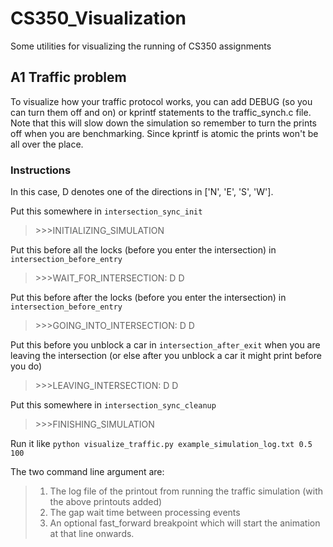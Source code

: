 # CS350_Visualization
Some utilities for visualizing the running of CS350 assignments

## A1 Traffic problem
To visualize how your traffic protocol works, you can add DEBUG (so you can turn them off and on) or kprintf statements to the traffic\_synch.c file. Note that this will slow down the simulation so remember to turn the prints off when you are benchmarking. Since kprintf is atomic the prints won't be all over the place.

### Instructions
In this case, D denotes one of the directions in ['N', 'E', 'S', 'W'].

Put this somewhere in `intersection_sync_init`
>\>\>\>INITIALIZING\_SIMULATION

Put this before all the locks (before you enter the intersection) in `intersection_before_entry`
>\>\>\>WAIT\_FOR\_INTERSECTION: D D

Put this before after the locks (before you enter the intersection) in `intersection_before_entry`
>\>\>\>GOING\_INTO\_INTERSECTION: D D

Put this before you unblock a car in `intersection_after_exit` when you are leaving the intersection (or else after you unblock a car it might print before you do)
>\>\>\>LEAVING\_INTERSECTION: D D

Put this somewhere in `intersection_sync_cleanup`
>\>\>\>FINISHING\_SIMULATION

Run it like `python visualize_traffic.py example_simulation_log.txt 0.5 100`

The two command line argument are:
>1. The log file of the printout from running the traffic simulation (with the above printouts added) 
>2. The gap wait time between processing events
>3. An optional fast\_forward breakpoint which will start the animation at that line onwards.
